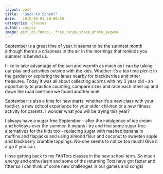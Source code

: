 ```yaml
---
layout: post
title:  "Back to School"
date:   2015-09-01 10:00:00
categories: classes
author: Lesley
image: girl_on_fence_-_free_range_stock_photo_jwgwma
---
```


September is a great time of year. It seems to be the sunniest month although there’s a crispness in the air in the mornings that reminds you summer is behind us. 

I like to take advantage of the sun and warmth as much as I can by taking our play and activities outside with the kids. Whether it’s a tea time picnic in the garden or exploring the lanes nearby for blackberries and other treasures. Today it was all about collecting acorns with my 3 year old - an opportunity to practice counting, compare sizes and race each other up and down the road overtime we found another one! 

September is also a time for new starts, whether it’s a new class with your toddler, a new school experience for your older children or a new fitness activity for parents. I wonder what you will be trying this year? 

I always have a sugar free September - after the indulgence of ice cream and holidays over the summer. It means I try and find some sugar free alternatives for the kids too - replacing sugar with mashed banana in muffins and flapjacks and using almond flour and coconut to sweeten apple and blackberry crumble toppings. No-one seems to notice too much! Give it a go if you can. 

I love getting back to my Fit4Tots classes in the new school term. So much energy and enthusiasm and some of the returning Tots have got faster and fitter so I can think of some new challenges in our games and songs! 
